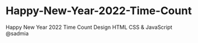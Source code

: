 # Happy-New-Year-2022-Time-Count
Happy New Year 2022 Time Count Design HTML CSS &amp; JavaScript @sadmia
